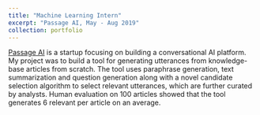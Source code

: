 ```yaml
---
title: "Machine Learning Intern"
excerpt: "Passage AI, May - Aug 2019"
collection: portfolio
---
```


[Passage AI](https://passage.ai) is a startup focusing on building a conversational AI platform. My project was to build a tool for generating utterances from knowledge-base articles from scratch. The tool uses paraphrase generation, text summarization and question generation along with a novel candidate selection algorithm to select relevant utterances, which are further curated by analysts. Human evaluation on 100 articles showed that the tool generates 6 relevant per article on an average. 
